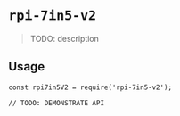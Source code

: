 # `rpi-7in5-v2`

> TODO: description

## Usage

```
const rpi7in5V2 = require('rpi-7in5-v2');

// TODO: DEMONSTRATE API
```
